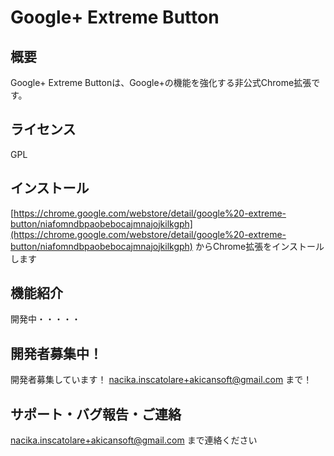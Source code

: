 Google+ Extreme Button
=======================

概要
----
Google+ Extreme Buttonは、Google+の機能を強化する非公式Chrome拡張です。

ライセンス
---------
GPL

インストール
-----------
[https://chrome.google.com/webstore/detail/google%20-extreme-button/niafomndbpaobebocajmnajojkilkgph](https://chrome.google.com/webstore/detail/google%20-extreme-button/niafomndbpaobebocajmnajojkilkgph) からChrome拡張をインストールします

機能紹介
-----------
開発中・・・・・


開発者募集中！
------------
開発者募集しています！
nacika.inscatolare+akicansoft@gmail.com まで！

サポート・バグ報告・ご連絡
----------------------
nacika.inscatolare+akicansoft@gmail.com まで連絡ください